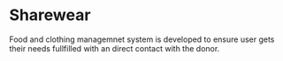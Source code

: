 # Sharewear
Food and clothing managemnet system is developed to ensure user gets their needs fullfilled with an direct contact with the donor.
